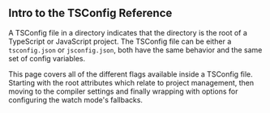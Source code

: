 ## Intro to the TSConfig Reference

A TSConfig file in a directory indicates that the directory is the root of a TypeScript or JavaScript project.
The TSConfig file can be either a `tsconfig.json` or `jsconfig.json`, both have the same behavior and the same set of config variables.

This page covers all of the different flags available inside a TSConfig file. Starting with the root attributes which relate to project management, then moving to the compiler settings and finally wrapping with options for configuring the watch mode's fallbacks.

